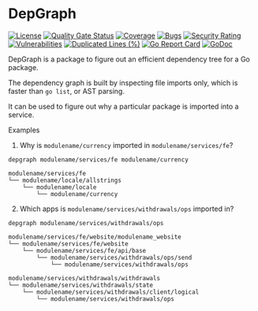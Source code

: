 # DepGraph

[![License](http://img.shields.io/badge/license-mit-blue.svg?style=flat-square)](https://github.com/luno/depgraph/blob/main/LICENSE)
[![Quality Gate Status](https://sonarcloud.io/api/project_badges/measure?project=luno_depgraph&metric=alert_status)](https://sonarcloud.io/summary/new_code?id=luno_depgraph)
[![Coverage](https://sonarcloud.io/api/project_badges/measure?project=luno_depgraph&metric=coverage)](https://sonarcloud.io/summary/new_code?id=luno_depgraph)
[![Bugs](https://sonarcloud.io/api/project_badges/measure?project=luno_depgraph&metric=bugs)](https://sonarcloud.io/summary/new_code?id=luno_depgraph)
[![Security Rating](https://sonarcloud.io/api/project_badges/measure?project=luno_depgraph&metric=security_rating)](https://sonarcloud.io/summary/new_code?id=luno_depgraph)
[![Vulnerabilities](https://sonarcloud.io/api/project_badges/measure?project=luno_depgraph&metric=vulnerabilities)](https://sonarcloud.io/summary/new_code?id=luno_depgraph)
[![Duplicated Lines (%)](https://sonarcloud.io/api/project_badges/measure?project=luno_depgraph&metric=duplicated_lines_density)](https://sonarcloud.io/summary/new_code?id=luno_depgraph)
[![Go Report Card](https://goreportcard.com/badge/github.com/luno/depgraph)](https://goreportcard.com/report/github.com/luno/depgraph)
[![GoDoc](https://godoc.org/github.com/luno/depgraph?status.png)](https://godoc.org/github.com/luno/depgraph)


DepGraph is a package to figure out an efficient dependency tree for a Go package.

The dependency graph is built by inspecting file imports only, which is faster than `go list`, or AST parsing.

It can be used to figure out why a particular package is imported into a service.

Examples
1. Why is `modulename/currency` imported in `modulename/services/fe`?
```shell
depgraph modulename/services/fe modulename/currency
```
```
modulename/services/fe
└── modulename/locale/allstrings
    └── modulename/locale
        └── modulename/currency
```

2. Which apps is `modulename/services/withdrawals/ops` imported in?
```shell
depgraph modulename/services/withdrawals/ops
```
```
modulename/services/fe/website/modulename_website
└── modulename/services/fe/website
    └── modulename/services/fe/api/base
        └── modulename/services/withdrawals/ops/send
            └── modulename/services/withdrawals/ops

modulename/services/withdrawals/withdrawals
└── modulename/services/withdrawals/state
    └── modulename/services/withdrawals/client/logical
        └── modulename/services/withdrawals/ops
```
